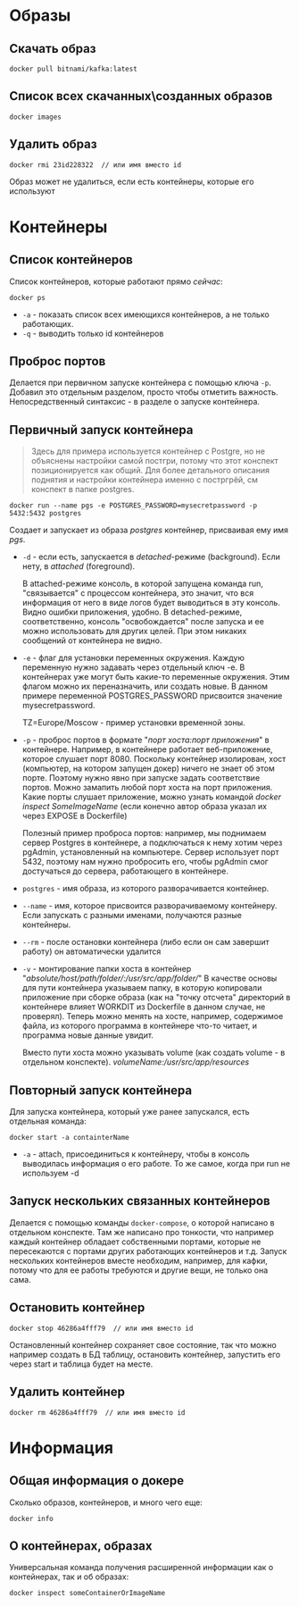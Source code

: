 

# Образы

## Скачать образ

```
docker pull bitnami/kafka:latest
```

## Список всех скачанных\созданных образов

```
docker images
```

## Удалить образ

```
docker rmi 23id228322  // или имя вместо id
```

Образ может не удалиться, если есть контейнеры, которые его используют

# Контейнеры

## Список контейнеров

Список контейнеров, которые работают прямо *сейчас*:

```
docker ps
```

* `-a` - показать список всех имеющихся контейнеров, а не только работающих.
* `-q` - выводить только id контейнеров

## Проброс портов

Делается при первичном запуске контейнера с помощью ключа `-p`. Добавил это отдельным разделом, просто чтобы отметить важность. Непосредственный синтаксис - в разделе о запуске контейнера.

## Первичный запуск контейнера

> Здесь для примера используется контейнер с Postgre, но не объяснены настройки самой постгри, потому что этот конспект позиционируется как общий. Для более детального описания поднятия и настройки контейнера именно с постргрёй, см конспект в папке postgres.

````
docker run --name pgs -e POSTGRES_PASSWORD=mysecretpassword -p 5432:5432 postgres
````

Создает и запускает из образа *postgres* контейнер, присваивая ему имя *pgs*.

* `-d` - если есть, запускается в *detached*-режиме (background). Если нету, в *attached* (foreground).

  В attached-режиме консоль, в которой запущена команда run, "связывается" с процессом контейнера, это значит, что вся информация от него в виде логов будет выводиться в эту консоль. Видно ошибки приложения, удобно. В detached-режиме, соответственно, консоль "освобождается" после запуска и ее можно использовать для других целей. При этом никаких сообщений от контейнера не видно.

* `-e` - флаг для установки переменных окружения. Каждую переменную нужно задавать через отдельный ключ -e. В контейнерах уже могут быть какие-то переменные окружения. Этим флагом можно их переназначить, или создать новые. В данном примере переменной POSTGRES_PASSWORD присвоится значение mysecretpassword.

  TZ=Europe/Moscow - пример установки временной зоны.

* `-p` - проброс портов в формате "*порт хоста:порт приложения*" в контейнере. Например, в контейнере работает веб-приложение, которое слушает порт 8080. Поскольку контейнер изолирован, хост (компьютер, на котором запущен докер) ничего не знает об этом порте. Поэтому нужно явно при запуске задать соответствие портов. Можно замапить любой порт хоста на порт приложения. Какие порты слушает приложение, можно узнать командой *docker inspect SomeImageName* (если конечно автор образа указал их через EXPOSE в Dockerfile)

  Полезный пример проброса портов: например, мы поднимаем сервер Postgres в контейнере, а подключаться к нему хотим через pgAdmin, установленный на компьютере. Сервер использует порт 5432, поэтому нам нужно пробросить его, чтобы pgAdmin смог достучаться до сервера, работающего в контейнере. 

* `postgres` - имя образа, из которого разворачивается контейнер.

* `--name` - имя, которое присвоится разворачиваемому контейнеру. Если запускать с разными именами, получаются разные контейнеры.

* `--rm` - после остановки контейнера (либо если он сам завершит работу) он автоматически удалится

* `-v` - монтирование папки хоста в контейнер "*absolute/host/path/folder/:/usr/src/app/folder/*"  В качестве основы для пути контейнера указываем папку, в которую копировали приложение при сборке образа (как на "точку отсчета" директорий в контейнере влияет WORKDIT из Dockerfile в данном случае, не проверял). Теперь можно менять на хосте, например, содержимое файла, из которого программа в контейнере что-то читает, и программа новые данные увидит.

  Вместо пути хоста можно указывать volume (как создать volume - в отдельном конспекте). *volumeName:/usr/src/app/resources*

## Повторный запуск контейнера

Для запуска контейнера, который уже ранее запускался, есть отдельная команда:

```
docker start -a containterName
```

* `-a` - attach, присоединиться к контейнеру, чтобы в консоль выводилась информация о его работе. То же самое, когда при run не используем -d

## Запуск нескольких связанных контейнеров

Делается с помощью команды `docker-compose`, о которой написано в отдельном конспекте. Там же написано про тонкости, что например каждый контейнер обладает собственными портами, которые не пересекаются с портами других работающих контейнеров и т.д. Запуск нескольких контейнеров вместе необходим, например, для кафки, потому что для ее работы требуются и другие вещи, не только она сама.

## Остановить контейнер

```
docker stop 46286a4fff79  // или имя вместо id
```

Остановленный контейнер сохраняет свое состояние, так что можно например создать в БД таблицу, остановить контейнер, запустить его через start и таблица будет на месте.

## Удалить контейнер

```
docker rm 46286a4fff79  // или имя вместо id
```

# Информация

## Общая информация о докере

Сколько образов, контейнеров, и много чего еще:

```
docker info
```

## О контейнерах, образах

Универсальная команда получения расширенной информации как о контейнерах, так и об образах:

```
docker inspect someContainerOrImageName
```


